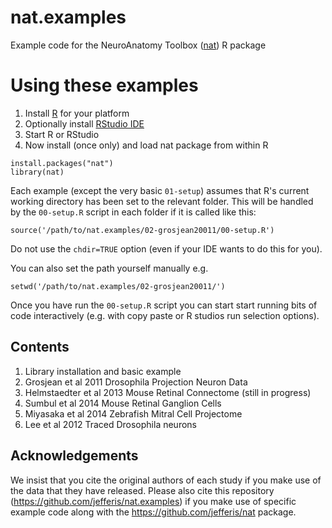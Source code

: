 nat.examples
============

Example code for the NeuroAnatomy Toolbox ([nat](https://github.com/jefferis/nat)) R package

# Using these examples

1. Install [R](http://cran.r-project.org/) for your platform
2. Optionally install [RStudio IDE](http://www.rstudio.com/ide/download/)
3. Start R or RStudio
4. Now install (once only) and load nat package from within R

```
install.packages("nat")
library(nat)
```

Each example (except the very basic `01-setup`) assumes that R's current working directory has been set to the
relevant folder. This will be handled by the `00-setup.R` script in each folder if
it is called like this:

```
source('/path/to/nat.examples/02-grosjean20011/00-setup.R')
```
Do not use the `chdir=TRUE` option (even if your IDE wants to do this for you).

You can also set the path yourself manually e.g.

```
setwd('/path/to/nat.examples/02-grosjean20011/')
```

Once you have run the `00-setup.R` script you can start start running bits of
code interactively (e.g. with copy paste or R studios run selection options).

## Contents
01. Library installation and basic example
02. Grosjean et al 2011 Drosophila Projection Neuron Data
03. Helmstaedter et al 2013 Mouse Retinal Connectome (still in progress)
04. Sumbul et al 2014 Mouse Retinal Ganglion Cells
05. Miyasaka et al 2014 Zebrafish Mitral Cell Projectome
06. Lee et al 2012 Traced Drosophila neurons

## Acknowledgements
We insist that you cite the original authors of each study if you make use of
the data that they have released. Please also cite this repository 
(https://github.com/jefferis/nat.examples) if you make use of specific example
code along with the https://github.com/jefferis/nat package.
